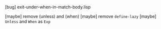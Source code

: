 [bug] exit-under-when-in-match-body.lisp

[maybe] remove (unless) and (when)
[maybe] remove `define-lazy`
[maybe] `Unless` and `When` as `Exp`
